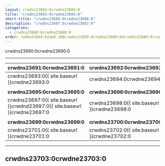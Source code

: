 ```yaml
---
layout: crwdns23684:0crwdne23684:0
title: "crwdns23685:0crwdne23685:0"
short-title: "crwdns23686:0crwdne23686:0"
description: "crwdns23687:0crwdne23687:0"
categories:
  - crwdns23688:0crwdne23688:0
order: rwdne23689:02ae9.208crwdns23689:0crwdne23689:03crwdns23689:0crwdne23689:002crwdns23689:0crwdne23689:0
---
```

crwdns23690:0crwdne23690:0

<hr />

| crwdns23691:0crwdne23691:0                                                  | crwdns23692:0crwdne23692:0                   |
| --------------------------------------------------------------------------- | -------------------------------------------- |
| crwdns23693:0{{ site.baseurl }}crwdne23693:0                                | crwdns23694:0crwdne23694:0                   |
|                                                                             |                                              |
| **crwdns23695:0crwdne23695:0**                                              | **crwdns23696:0crwdne23696:0**               |
| crwdns23697:0{{ site.baseurl }}crwdnd23697:0{{ site.baseurl }}crwdne23697:0 | crwdns23698:0{{ site.baseurl }}crwdne23698:0 |
|                                                                             |                                              |
| **crwdns23699:0crwdne23699:0**                                              | **crwdns23700:0crwdne23700:0**               |
| crwdns23701:0{{ site.baseurl }}crwdne23701:0                                | crwdns23702:0{{ site.baseurl }}crwdne23702:0 |

<hr />

## crwdns23703:0crwdne23703:0 <iframe width="560" height="315" src="crwdns23704:0crwdne23704:0" frameborder="0" allow="autoplay; encrypted-media" allowfullscreen mark="crwd-mark"></iframe>